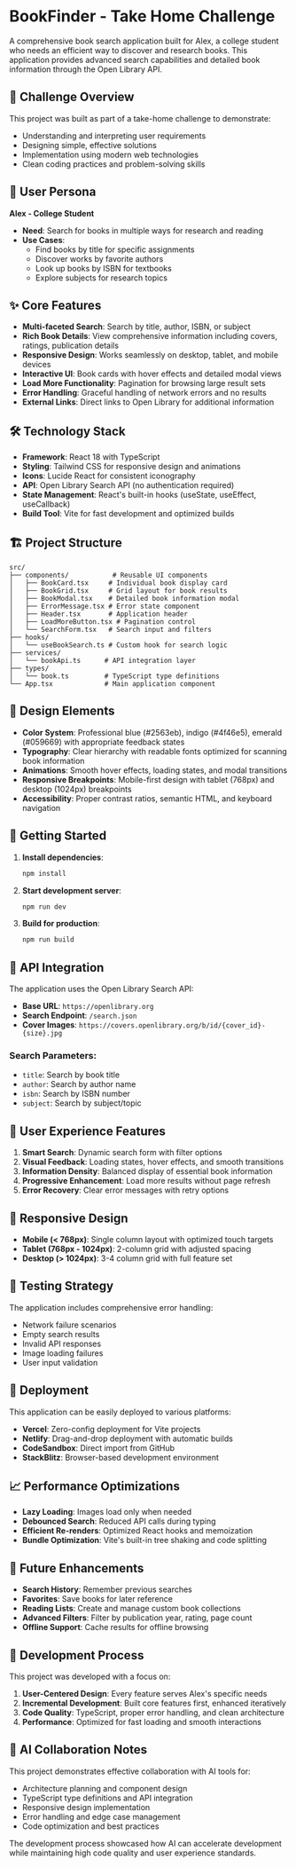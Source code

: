 # BookFinder - Take Home Challenge

A comprehensive book search application built for Alex, a college student who needs an efficient way to discover and research books. This application provides advanced search capabilities and detailed book information through the Open Library API.

## 🎯 Challenge Overview

This project was built as part of a take-home challenge to demonstrate:
- Understanding and interpreting user requirements
- Designing simple, effective solutions
- Implementation using modern web technologies
- Clean coding practices and problem-solving skills

## 👤 User Persona

**Alex - College Student**
- **Need**: Search for books in multiple ways for research and reading
- **Use Cases**: 
  - Find books by title for specific assignments
  - Discover works by favorite authors
  - Look up books by ISBN for textbooks
  - Explore subjects for research topics

## ✨ Core Features

- **Multi-faceted Search**: Search by title, author, ISBN, or subject
- **Rich Book Details**: View comprehensive information including covers, ratings, publication details
- **Responsive Design**: Works seamlessly on desktop, tablet, and mobile devices
- **Interactive UI**: Book cards with hover effects and detailed modal views
- **Load More Functionality**: Pagination for browsing large result sets
- **Error Handling**: Graceful handling of network errors and no results
- **External Links**: Direct links to Open Library for additional information

## 🛠 Technology Stack

- **Framework**: React 18 with TypeScript
- **Styling**: Tailwind CSS for responsive design and animations
- **Icons**: Lucide React for consistent iconography
- **API**: Open Library Search API (no authentication required)
- **State Management**: React's built-in hooks (useState, useEffect, useCallback)
- **Build Tool**: Vite for fast development and optimized builds

## 🏗 Project Structure

```
src/
├── components/           # Reusable UI components
│   ├── BookCard.tsx     # Individual book display card
│   ├── BookGrid.tsx     # Grid layout for book results  
│   ├── BookModal.tsx    # Detailed book information modal
│   ├── ErrorMessage.tsx # Error state component
│   ├── Header.tsx       # Application header
│   ├── LoadMoreButton.tsx # Pagination control
│   └── SearchForm.tsx   # Search input and filters
├── hooks/
│   └── useBookSearch.ts # Custom hook for search logic
├── services/
│   └── bookApi.ts      # API integration layer
├── types/
│   └── book.ts         # TypeScript type definitions
└── App.tsx             # Main application component
```

## 🎨 Design Elements

- **Color System**: Professional blue (#2563eb), indigo (#4f46e5), emerald (#059669) with appropriate feedback states
- **Typography**: Clear hierarchy with readable fonts optimized for scanning book information
- **Animations**: Smooth hover effects, loading states, and modal transitions
- **Responsive Breakpoints**: Mobile-first design with tablet (768px) and desktop (1024px) breakpoints
- **Accessibility**: Proper contrast ratios, semantic HTML, and keyboard navigation

## 🚀 Getting Started

1. **Install dependencies**:
   ```bash
   npm install
   ```

2. **Start development server**:
   ```bash
   npm run dev
   ```

3. **Build for production**:
   ```bash
   npm run build
   ```

## 📡 API Integration

The application uses the Open Library Search API:
- **Base URL**: `https://openlibrary.org`
- **Search Endpoint**: `/search.json`
- **Cover Images**: `https://covers.openlibrary.org/b/id/{cover_id}-{size}.jpg`

### Search Parameters:
- `title`: Search by book title
- `author`: Search by author name
- `isbn`: Search by ISBN number
- `subject`: Search by subject/topic

## 🎯 User Experience Features

1. **Smart Search**: Dynamic search form with filter options
2. **Visual Feedback**: Loading states, hover effects, and smooth transitions  
3. **Information Density**: Balanced display of essential book information
4. **Progressive Enhancement**: Load more results without page refresh
5. **Error Recovery**: Clear error messages with retry options

## 📱 Responsive Design

- **Mobile (< 768px)**: Single column layout with optimized touch targets
- **Tablet (768px - 1024px)**: 2-column grid with adjusted spacing
- **Desktop (> 1024px)**: 3-4 column grid with full feature set

## 🧪 Testing Strategy

The application includes comprehensive error handling:
- Network failure scenarios
- Empty search results
- Invalid API responses
- Image loading failures
- User input validation

## 🚀 Deployment

This application can be easily deployed to various platforms:
- **Vercel**: Zero-config deployment for Vite projects
- **Netlify**: Drag-and-drop deployment with automatic builds
- **CodeSandbox**: Direct import from GitHub
- **StackBlitz**: Browser-based development environment

## 📈 Performance Optimizations

- **Lazy Loading**: Images load only when needed
- **Debounced Search**: Reduced API calls during typing
- **Efficient Re-renders**: Optimized React hooks and memoization
- **Bundle Optimization**: Vite's built-in tree shaking and code splitting

## 🔧 Future Enhancements

- **Search History**: Remember previous searches
- **Favorites**: Save books for later reference  
- **Reading Lists**: Create and manage custom book collections
- **Advanced Filters**: Filter by publication year, rating, page count
- **Offline Support**: Cache results for offline browsing

## 🤝 Development Process

This project was developed with a focus on:
1. **User-Centered Design**: Every feature serves Alex's specific needs
2. **Incremental Development**: Built core features first, enhanced iteratively
3. **Code Quality**: TypeScript, proper error handling, and clean architecture
4. **Performance**: Optimized for fast loading and smooth interactions

## 📝 AI Collaboration Notes

This project demonstrates effective collaboration with AI tools for:
- Architecture planning and component design
- TypeScript type definitions and API integration
- Responsive design implementation
- Error handling and edge case management
- Code optimization and best practices

The development process showcased how AI can accelerate development while maintaining high code quality and user experience standards.